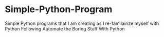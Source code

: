 # Simple-Python-Program
Simple Python programs that I am creating as I re-familairize myself with Python
Following Automate the Boring Stuff With Python
